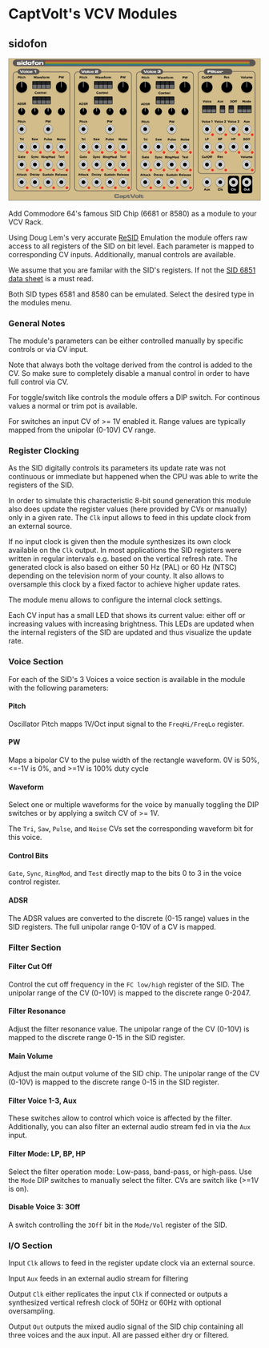 # CaptVolt's VCV Modules

## sidofon 

![module screenshot](./doc/sidofon.png)

Add Commodore 64's famous SID Chip (6681 or 8580) as a module to your VCV Rack.

Using Doug Lem's very accurate [ReSID][1] Emulation the module offers raw
access to all registers of the SID on bit level. Each parameter is mapped to
corresponding CV inputs. Additionally, manual controls are available.

We assume that you are familar with the SID's registers. If not the 
[SID 6851 data sheet][2] is a must read.

Both SID types 6581 and 8580 can be emulated. Select the desired type in the
modules menu.

[1]: ./src/resid/README
[2]: http://archive.6502.org/datasheets/mos_6581_sid.pdf

### General Notes

The module's parameters can be either controlled manually by specific controls
or via CV input. 

Note that always both the voltage derived from the control is added to the
CV. So make sure to completely disable a manual control in order to have
full control via CV.

For toggle/switch like controls the module offers a DIP switch. For 
continous values a normal or trim pot is available.

For switches an input CV of >= 1V enabled it. Range values are typically
mapped from the unipolar (0-10V) CV range.

### Register Clocking

As the SID digitally controls its parameters its update rate was not 
continuous or immediate but happened when the CPU was able to write the
registers of the SID.

In order to simulate this characteristic 8-bit sound generation this module
also does update the register values (here provided by CVs or manually) only
in a given rate. The `Clk` input allows to feed in this update clock from
an external source.

If no input clock is given then the module synthesizes its own clock available
on the `Clk` output. In most applications the SID registers were written in
regular intervals e.g. based on the vertical refresh rate. The generated clock
is also based on either 50 Hz (PAL) or 60 Hz (NTSC) depending on the
television norm of your county. It also allows to oversample this clock by
a fixed factor to achieve higher update rates.

The module menu allows to configure the internal clock settings.

Each CV input has a small LED that shows its current value: either off or 
increasing values with increasing brightness. This LEDs are updated when
the internal registers of the SID are updated and thus visualize the 
update rate.

### Voice Section

For each of the SID's 3 Voices a voice section is available in the module with
the following parameters:

#### Pitch

Oscillator Pitch mapps 1V/Oct input signal to the `FreqHi/FreqLo` register.

#### PW

Maps a bipolar CV to the pulse width of the rectangle waveform. 0V is 50%,
<=-1V is 0%, and >=1V is 100% duty cycle

#### Waveform

Select one or multiple waveforms for the voice by manually toggling the
DIP switches or by applying a switch CV of >= 1V.

The `Tri`, `Saw`, `Pulse`, and `Noise` CVs set the corresponding waveform
bit for this voice.

#### Control Bits

`Gate`, `Sync`, `RingMod`, and `Test` directly map to the bits 0 to 3 in the
voice control register.

#### ADSR

The ADSR values are converted to the discrete (0-15 range) values in the
SID registers. The full unipolar range 0-10V of a CV is mapped.

### Filter Section

#### Filter Cut Off

Control the cut off frequency in the `FC low/high` register of the SID.
The unipolar range of the CV (0-10V) is mapped to the discrete range
0-2047.

#### Filter Resonance

Adjust the filter resonance value. The unipolar range of the CV (0-10V)
is mapped to the discrete range 0-15 in the SID register.

#### Main Volume

Adjust the main output volume of the SID chip. The unipolar range of the CV
(0-10V) is mapped to the discrete range 0-15 in the SID register.

#### Filter Voice 1-3, Aux

These switches allow to control which voice is affected by the filter.
Additionally, you can also filter an external audio stream fed in via
the `Aux` input.

#### Filter Mode: LP, BP, HP

Select the filter operation mode: Low-pass, band-pass, or high-pass.
Use the `Mode` DIP switches to manually select the filter.
CVs are switch like (>=1V is on).

#### Disable Voice 3: 3Off

A switch controlling the `3Off` bit in the `Mode/Vol` register of the SID.

### I/O Section

Input `Clk` allows to feed in the register update clock via an external source.

Input `Aux` feeds in an external audio stream for filtering

Output `Clk` either replicates the input `Clk` if connected or outputs a
synthesized vertical refresh clock of 50Hz or 60Hz with optional oversampling.

Output `Out` outputs the mixed audio signal of the SID chip containing
all three voices and the aux input. All are passed either dry or filtered.
